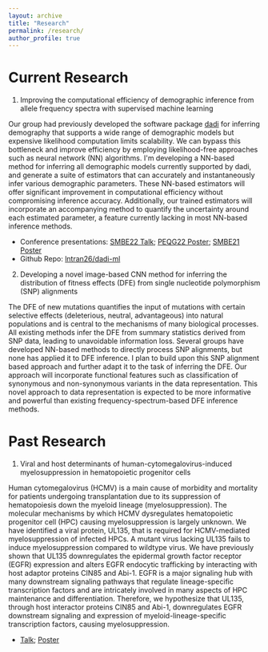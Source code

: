 ```yaml
---
layout: archive
title: "Research"
permalink: /research/
author_profile: true
---
```


Current Research
======
1. Improving the computational efficiency of demographic inference from allele frequency spectra with supervised machine learning

Our group had previously developed the software package [dadi](https://dadi.readthedocs.io/en/latest/) for inferring demography that supports a wide range of demographic models but expensive likelihood computation limits scalability. We can bypass this bottleneck and improve efficiency by employing likelihood-free approaches such as neural network (NN) algorithms. I'm developing a NN-based method for inferring all demographic models currently supported by dadi, and generate a suite of estimators that can accurately and instantaneously infer various demographic parameters. These NN-based estimators will offer significant improvement in computational efficiency without compromising inference accuracy. Additionally, our trained estimators will incorporate an accompanying method to quantify the uncertainty around each estimated parameter, a feature currently lacking in most NN-based inference methods.

  * Conference presentations: [SMBE22 Talk](https://github.com/lntran26/lntran26.github.io/blob/ce5c17d6de820050066c1c44ac23f17a2773a052/files/talk_smbe22.pdf); [PEQG22 Poster](https://github.com/lntran26/lntran26.github.io/blob/ce5c17d6de820050066c1c44ac23f17a2773a052/files/poster_peqg22.pdf); [SMBE21 Poster](https://github.com/lntran26/lntran26.github.io/blob/a10c173c0186f65b92bf5168169bf7447f3acdfc/files/poster_smbe21.pdf)
  * Github Repo: [lntran26/dadi-ml](https://github.com/lntran26/dadi-ml)

2. Developing a novel image-based CNN method for inferring the distribution of fitness effects (DFE) from single nucleotide polymorphism (SNP) alignments

The DFE of new mutations quantifies the input of mutations with certain selective effects (deleterious, neutral, advantageous) into natural populations and is central to the mechanisms of many biological processes. All existing methods infer the DFE from summary statistics derived from SNP data, leading to unavoidable information loss. Several groups have developed NN-based methods to directly process SNP alignments, but none has applied it to DFE inference. I plan to build upon this SNP alignment based approach and further adapt it to the task of inferring the DFE. Our approach will incorporate functional features such as classification of synonymous and non-synonymous variants in the data representation. This novel approach to data representation is expected to be more informative and powerful than existing frequency-spectrum-based DFE inference methods.

Past Research
======
1. Viral and host determinants of human-cytomegalovirus-induced myelosuppression in hematopoietic progenitor cells

Human cytomegalovirus (HCMV) is a main cause of morbidity and mortality for patients undergoing transplantation due to its suppression of hematopoiesis down the myeloid lineage (myelosuppression). The molecular mechanisms by which HCMV dysregulates hematopoietic progenitor cell (HPC) causing myelosuppression is largely unknown. We have identified a viral protein, UL135, that is required for HCMV-mediated myelosuppression of infected HPCs. A mutant virus lacking UL135 fails to induce myelosuppression compared to wildtype virus. We have previously shown that UL135 downregulates the epidermal growth factor receptor (EGFR) expression and alters EGFR endocytic trafficking by interacting with host adaptor proteins CIN85 and Abi-1. EGFR is a major signaling hub with many downstream signaling pathways that regulate lineage-specific transcription factors and are intricately involved in many aspects of HPC maintenance and differentiation. Therefore, we hypothesize that UL135, through host interactor proteins CIN85 and Abi-1, downregulates EGFR downstream signaling and expression of myeloid-lineage-specific transcription factors, causing myelosuppression.

  * [Talk](https://github.com/lntran26/lntran26.github.io/blob/b49bec4f3bc73d6a082b50f53ada3a50a9b112f2/files/LNT_2020.04.14_student_seminar.pdf); [Poster](https://github.com/lntran26/lntran26.github.io/blob/b49bec4f3bc73d6a082b50f53ada3a50a9b112f2/files/ul135_frontiers_symposium_2020.pdf)
